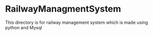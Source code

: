 # RailwayManagmentSystem
This directory is for railway management system which is made using python and Mysql
